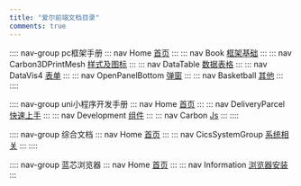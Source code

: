 ```yaml
---
title: "爱尔前端文档目录"
comments: true
---
```


:::: nav-group pc框架手册
::: nav Home
[首页](./pcwork/index/)
:::
::: nav Book
[框架基础](./pcwork/1.base/1.files.md)
:::
::: nav Carbon3DPrintMesh
[样式及图标](./pcwork/2.css/1.grid.md)
:::
::: nav DataTable
[数据表格](./pcwork/3.datagrid/1.newGrid.md)
:::
::: nav DataVis4
[表单](./pcwork/4.form/1.rules.md)
:::
::: nav OpenPanelBottom
[弹窗](./pcwork/5.pop/common.md)
:::
::: nav Basketball
[其他](./pcwork/6.other/1.uploader.md)
:::
::::

:::: nav-group uni小程序开发手册
::: nav Home
[首页](./souni/index/)
:::
::: nav DeliveryParcel
[快速上手](./souni/1.base/0.first.md)
:::
::: nav Development
[组件](./souni/2.components/0.first.md)
:::
::: nav Carbon
[Js](./souni/3.js/0.first.md)
:::
::::

:::: nav-group 综合文档
::: nav Home
[首页](../market/index/)
:::
::: nav CicsSystemGroup
[系统相关](../market/1.system/1.vuepower.md)
:::
::::

:::: nav-group 蓝芯浏览器
::: nav Home
[首页](./bluecore//index/)
:::
::: nav Information
[浏览器安装](./bluecore/1.use/1.setup.md)
:::